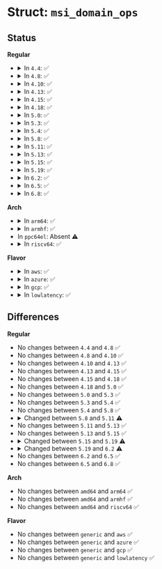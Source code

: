 # Struct: <code>msi_domain_ops</code>

## Status
<b>Regular</b>
<ul>
<li>
<details>
<summary>In <code>4.4</code>: ✅</summary>

```c
struct msi_domain_ops {
    irq_hw_number_t (*get_hwirq)(struct msi_domain_info *, msi_alloc_info_t *);
    int (*msi_init)(struct irq_domain *, struct msi_domain_info *, unsigned int, irq_hw_number_t, msi_alloc_info_t *);
    void (*msi_free)(struct irq_domain *, struct msi_domain_info *, unsigned int);
    int (*msi_check)(struct irq_domain *, struct msi_domain_info *, struct device *);
    int (*msi_prepare)(struct irq_domain *, struct device *, int, msi_alloc_info_t *);
    void (*msi_finish)(msi_alloc_info_t *, int);
    void (*set_desc)(msi_alloc_info_t *, struct msi_desc *);
    int (*handle_error)(struct irq_domain *, struct msi_desc *, int);
};
```
</details>
</li>
<li>
<details>
<summary>In <code>4.8</code>: ✅</summary>

```c
struct msi_domain_ops {
    irq_hw_number_t (*get_hwirq)(struct msi_domain_info *, msi_alloc_info_t *);
    int (*msi_init)(struct irq_domain *, struct msi_domain_info *, unsigned int, irq_hw_number_t, msi_alloc_info_t *);
    void (*msi_free)(struct irq_domain *, struct msi_domain_info *, unsigned int);
    int (*msi_check)(struct irq_domain *, struct msi_domain_info *, struct device *);
    int (*msi_prepare)(struct irq_domain *, struct device *, int, msi_alloc_info_t *);
    void (*msi_finish)(msi_alloc_info_t *, int);
    void (*set_desc)(msi_alloc_info_t *, struct msi_desc *);
    int (*handle_error)(struct irq_domain *, struct msi_desc *, int);
};
```
</details>
</li>
<li>
<details>
<summary>In <code>4.10</code>: ✅</summary>

```c
struct msi_domain_ops {
    irq_hw_number_t (*get_hwirq)(struct msi_domain_info *, msi_alloc_info_t *);
    int (*msi_init)(struct irq_domain *, struct msi_domain_info *, unsigned int, irq_hw_number_t, msi_alloc_info_t *);
    void (*msi_free)(struct irq_domain *, struct msi_domain_info *, unsigned int);
    int (*msi_check)(struct irq_domain *, struct msi_domain_info *, struct device *);
    int (*msi_prepare)(struct irq_domain *, struct device *, int, msi_alloc_info_t *);
    void (*msi_finish)(msi_alloc_info_t *, int);
    void (*set_desc)(msi_alloc_info_t *, struct msi_desc *);
    int (*handle_error)(struct irq_domain *, struct msi_desc *, int);
};
```
</details>
</li>
<li>
<details>
<summary>In <code>4.13</code>: ✅</summary>

```c
struct msi_domain_ops {
    irq_hw_number_t (*get_hwirq)(struct msi_domain_info *, msi_alloc_info_t *);
    int (*msi_init)(struct irq_domain *, struct msi_domain_info *, unsigned int, irq_hw_number_t, msi_alloc_info_t *);
    void (*msi_free)(struct irq_domain *, struct msi_domain_info *, unsigned int);
    int (*msi_check)(struct irq_domain *, struct msi_domain_info *, struct device *);
    int (*msi_prepare)(struct irq_domain *, struct device *, int, msi_alloc_info_t *);
    void (*msi_finish)(msi_alloc_info_t *, int);
    void (*set_desc)(msi_alloc_info_t *, struct msi_desc *);
    int (*handle_error)(struct irq_domain *, struct msi_desc *, int);
};
```
</details>
</li>
<li>
<details>
<summary>In <code>4.15</code>: ✅</summary>

```c
struct msi_domain_ops {
    irq_hw_number_t (*get_hwirq)(struct msi_domain_info *, msi_alloc_info_t *);
    int (*msi_init)(struct irq_domain *, struct msi_domain_info *, unsigned int, irq_hw_number_t, msi_alloc_info_t *);
    void (*msi_free)(struct irq_domain *, struct msi_domain_info *, unsigned int);
    int (*msi_check)(struct irq_domain *, struct msi_domain_info *, struct device *);
    int (*msi_prepare)(struct irq_domain *, struct device *, int, msi_alloc_info_t *);
    void (*msi_finish)(msi_alloc_info_t *, int);
    void (*set_desc)(msi_alloc_info_t *, struct msi_desc *);
    int (*handle_error)(struct irq_domain *, struct msi_desc *, int);
};
```
</details>
</li>
<li>
<details>
<summary>In <code>4.18</code>: ✅</summary>

```c
struct msi_domain_ops {
    irq_hw_number_t (*get_hwirq)(struct msi_domain_info *, msi_alloc_info_t *);
    int (*msi_init)(struct irq_domain *, struct msi_domain_info *, unsigned int, irq_hw_number_t, msi_alloc_info_t *);
    void (*msi_free)(struct irq_domain *, struct msi_domain_info *, unsigned int);
    int (*msi_check)(struct irq_domain *, struct msi_domain_info *, struct device *);
    int (*msi_prepare)(struct irq_domain *, struct device *, int, msi_alloc_info_t *);
    void (*msi_finish)(msi_alloc_info_t *, int);
    void (*set_desc)(msi_alloc_info_t *, struct msi_desc *);
    int (*handle_error)(struct irq_domain *, struct msi_desc *, int);
};
```
</details>
</li>
<li>
<details>
<summary>In <code>5.0</code>: ✅</summary>

```c
struct msi_domain_ops {
    irq_hw_number_t (*get_hwirq)(struct msi_domain_info *, msi_alloc_info_t *);
    int (*msi_init)(struct irq_domain *, struct msi_domain_info *, unsigned int, irq_hw_number_t, msi_alloc_info_t *);
    void (*msi_free)(struct irq_domain *, struct msi_domain_info *, unsigned int);
    int (*msi_check)(struct irq_domain *, struct msi_domain_info *, struct device *);
    int (*msi_prepare)(struct irq_domain *, struct device *, int, msi_alloc_info_t *);
    void (*msi_finish)(msi_alloc_info_t *, int);
    void (*set_desc)(msi_alloc_info_t *, struct msi_desc *);
    int (*handle_error)(struct irq_domain *, struct msi_desc *, int);
};
```
</details>
</li>
<li>
<details>
<summary>In <code>5.3</code>: ✅</summary>

```c
struct msi_domain_ops {
    irq_hw_number_t (*get_hwirq)(struct msi_domain_info *, msi_alloc_info_t *);
    int (*msi_init)(struct irq_domain *, struct msi_domain_info *, unsigned int, irq_hw_number_t, msi_alloc_info_t *);
    void (*msi_free)(struct irq_domain *, struct msi_domain_info *, unsigned int);
    int (*msi_check)(struct irq_domain *, struct msi_domain_info *, struct device *);
    int (*msi_prepare)(struct irq_domain *, struct device *, int, msi_alloc_info_t *);
    void (*msi_finish)(msi_alloc_info_t *, int);
    void (*set_desc)(msi_alloc_info_t *, struct msi_desc *);
    int (*handle_error)(struct irq_domain *, struct msi_desc *, int);
};
```
</details>
</li>
<li>
<details>
<summary>In <code>5.4</code>: ✅</summary>

```c
struct msi_domain_ops {
    irq_hw_number_t (*get_hwirq)(struct msi_domain_info *, msi_alloc_info_t *);
    int (*msi_init)(struct irq_domain *, struct msi_domain_info *, unsigned int, irq_hw_number_t, msi_alloc_info_t *);
    void (*msi_free)(struct irq_domain *, struct msi_domain_info *, unsigned int);
    int (*msi_check)(struct irq_domain *, struct msi_domain_info *, struct device *);
    int (*msi_prepare)(struct irq_domain *, struct device *, int, msi_alloc_info_t *);
    void (*msi_finish)(msi_alloc_info_t *, int);
    void (*set_desc)(msi_alloc_info_t *, struct msi_desc *);
    int (*handle_error)(struct irq_domain *, struct msi_desc *, int);
};
```
</details>
</li>
<li>
<details>
<summary>In <code>5.8</code>: ✅</summary>

```c
struct msi_domain_ops {
    irq_hw_number_t (*get_hwirq)(struct msi_domain_info *, msi_alloc_info_t *);
    int (*msi_init)(struct irq_domain *, struct msi_domain_info *, unsigned int, irq_hw_number_t, msi_alloc_info_t *);
    void (*msi_free)(struct irq_domain *, struct msi_domain_info *, unsigned int);
    int (*msi_check)(struct irq_domain *, struct msi_domain_info *, struct device *);
    int (*msi_prepare)(struct irq_domain *, struct device *, int, msi_alloc_info_t *);
    void (*msi_finish)(msi_alloc_info_t *, int);
    void (*set_desc)(msi_alloc_info_t *, struct msi_desc *);
    int (*handle_error)(struct irq_domain *, struct msi_desc *, int);
};
```
</details>
</li>
<li>
<details>
<summary>In <code>5.11</code>: ✅</summary>

```c
struct msi_domain_ops {
    irq_hw_number_t (*get_hwirq)(struct msi_domain_info *, msi_alloc_info_t *);
    int (*msi_init)(struct irq_domain *, struct msi_domain_info *, unsigned int, irq_hw_number_t, msi_alloc_info_t *);
    void (*msi_free)(struct irq_domain *, struct msi_domain_info *, unsigned int);
    int (*msi_check)(struct irq_domain *, struct msi_domain_info *, struct device *);
    int (*msi_prepare)(struct irq_domain *, struct device *, int, msi_alloc_info_t *);
    void (*msi_finish)(msi_alloc_info_t *, int);
    void (*set_desc)(msi_alloc_info_t *, struct msi_desc *);
    int (*handle_error)(struct irq_domain *, struct msi_desc *, int);
    int (*domain_alloc_irqs)(struct irq_domain *, struct device *, int);
    void (*domain_free_irqs)(struct irq_domain *, struct device *);
};
```
</details>
</li>
<li>
<details>
<summary>In <code>5.13</code>: ✅</summary>

```c
struct msi_domain_ops {
    irq_hw_number_t (*get_hwirq)(struct msi_domain_info *, msi_alloc_info_t *);
    int (*msi_init)(struct irq_domain *, struct msi_domain_info *, unsigned int, irq_hw_number_t, msi_alloc_info_t *);
    void (*msi_free)(struct irq_domain *, struct msi_domain_info *, unsigned int);
    int (*msi_check)(struct irq_domain *, struct msi_domain_info *, struct device *);
    int (*msi_prepare)(struct irq_domain *, struct device *, int, msi_alloc_info_t *);
    void (*msi_finish)(msi_alloc_info_t *, int);
    void (*set_desc)(msi_alloc_info_t *, struct msi_desc *);
    int (*handle_error)(struct irq_domain *, struct msi_desc *, int);
    int (*domain_alloc_irqs)(struct irq_domain *, struct device *, int);
    void (*domain_free_irqs)(struct irq_domain *, struct device *);
};
```
</details>
</li>
<li>
<details>
<summary>In <code>5.15</code>: ✅</summary>

```c
struct msi_domain_ops {
    irq_hw_number_t (*get_hwirq)(struct msi_domain_info *, msi_alloc_info_t *);
    int (*msi_init)(struct irq_domain *, struct msi_domain_info *, unsigned int, irq_hw_number_t, msi_alloc_info_t *);
    void (*msi_free)(struct irq_domain *, struct msi_domain_info *, unsigned int);
    int (*msi_check)(struct irq_domain *, struct msi_domain_info *, struct device *);
    int (*msi_prepare)(struct irq_domain *, struct device *, int, msi_alloc_info_t *);
    void (*msi_finish)(msi_alloc_info_t *, int);
    void (*set_desc)(msi_alloc_info_t *, struct msi_desc *);
    int (*handle_error)(struct irq_domain *, struct msi_desc *, int);
    int (*domain_alloc_irqs)(struct irq_domain *, struct device *, int);
    void (*domain_free_irqs)(struct irq_domain *, struct device *);
};
```
</details>
</li>
<li>
<details>
<summary>In <code>5.19</code>: ✅</summary>

```c
struct msi_domain_ops {
    irq_hw_number_t (*get_hwirq)(struct msi_domain_info *, msi_alloc_info_t *);
    int (*msi_init)(struct irq_domain *, struct msi_domain_info *, unsigned int, irq_hw_number_t, msi_alloc_info_t *);
    void (*msi_free)(struct irq_domain *, struct msi_domain_info *, unsigned int);
    int (*msi_check)(struct irq_domain *, struct msi_domain_info *, struct device *);
    int (*msi_prepare)(struct irq_domain *, struct device *, int, msi_alloc_info_t *);
    void (*set_desc)(msi_alloc_info_t *, struct msi_desc *);
    int (*domain_alloc_irqs)(struct irq_domain *, struct device *, int);
    void (*domain_free_irqs)(struct irq_domain *, struct device *);
};
```
</details>
</li>
<li>
<details>
<summary>In <code>6.2</code>: ✅</summary>

```c
struct msi_domain_ops {
    irq_hw_number_t (*get_hwirq)(struct msi_domain_info *, msi_alloc_info_t *);
    int (*msi_init)(struct irq_domain *, struct msi_domain_info *, unsigned int, irq_hw_number_t, msi_alloc_info_t *);
    void (*msi_free)(struct irq_domain *, struct msi_domain_info *, unsigned int);
    int (*msi_prepare)(struct irq_domain *, struct device *, int, msi_alloc_info_t *);
    void (*prepare_desc)(struct irq_domain *, msi_alloc_info_t *, struct msi_desc *);
    void (*set_desc)(msi_alloc_info_t *, struct msi_desc *);
    int (*domain_alloc_irqs)(struct irq_domain *, struct device *, int);
    void (*domain_free_irqs)(struct irq_domain *, struct device *);
    void (*msi_post_free)(struct irq_domain *, struct device *);
};
```
</details>
</li>
<li>
<details>
<summary>In <code>6.5</code>: ✅</summary>

```c
struct msi_domain_ops {
    irq_hw_number_t (*get_hwirq)(struct msi_domain_info *, msi_alloc_info_t *);
    int (*msi_init)(struct irq_domain *, struct msi_domain_info *, unsigned int, irq_hw_number_t, msi_alloc_info_t *);
    void (*msi_free)(struct irq_domain *, struct msi_domain_info *, unsigned int);
    int (*msi_prepare)(struct irq_domain *, struct device *, int, msi_alloc_info_t *);
    void (*prepare_desc)(struct irq_domain *, msi_alloc_info_t *, struct msi_desc *);
    void (*set_desc)(msi_alloc_info_t *, struct msi_desc *);
    int (*domain_alloc_irqs)(struct irq_domain *, struct device *, int);
    void (*domain_free_irqs)(struct irq_domain *, struct device *);
    void (*msi_post_free)(struct irq_domain *, struct device *);
};
```
</details>
</li>
<li>
<details>
<summary>In <code>6.8</code>: ✅</summary>

```c
struct msi_domain_ops {
    irq_hw_number_t (*get_hwirq)(struct msi_domain_info *, msi_alloc_info_t *);
    int (*msi_init)(struct irq_domain *, struct msi_domain_info *, unsigned int, irq_hw_number_t, msi_alloc_info_t *);
    void (*msi_free)(struct irq_domain *, struct msi_domain_info *, unsigned int);
    int (*msi_prepare)(struct irq_domain *, struct device *, int, msi_alloc_info_t *);
    void (*prepare_desc)(struct irq_domain *, msi_alloc_info_t *, struct msi_desc *);
    void (*set_desc)(msi_alloc_info_t *, struct msi_desc *);
    int (*domain_alloc_irqs)(struct irq_domain *, struct device *, int);
    void (*domain_free_irqs)(struct irq_domain *, struct device *);
    void (*msi_post_free)(struct irq_domain *, struct device *);
};
```
</details>
</li>
</ul>
<b>Arch</b>
<ul>
<li>
<details>
<summary>In <code>arm64</code>: ✅</summary>

```c
struct msi_domain_ops {
    irq_hw_number_t (*get_hwirq)(struct msi_domain_info *, msi_alloc_info_t *);
    int (*msi_init)(struct irq_domain *, struct msi_domain_info *, unsigned int, irq_hw_number_t, msi_alloc_info_t *);
    void (*msi_free)(struct irq_domain *, struct msi_domain_info *, unsigned int);
    int (*msi_check)(struct irq_domain *, struct msi_domain_info *, struct device *);
    int (*msi_prepare)(struct irq_domain *, struct device *, int, msi_alloc_info_t *);
    void (*msi_finish)(msi_alloc_info_t *, int);
    void (*set_desc)(msi_alloc_info_t *, struct msi_desc *);
    int (*handle_error)(struct irq_domain *, struct msi_desc *, int);
};
```
</details>
</li>
<li>
<details>
<summary>In <code>armhf</code>: ✅</summary>

```c
struct msi_domain_ops {
    irq_hw_number_t (*get_hwirq)(struct msi_domain_info *, msi_alloc_info_t *);
    int (*msi_init)(struct irq_domain *, struct msi_domain_info *, unsigned int, irq_hw_number_t, msi_alloc_info_t *);
    void (*msi_free)(struct irq_domain *, struct msi_domain_info *, unsigned int);
    int (*msi_check)(struct irq_domain *, struct msi_domain_info *, struct device *);
    int (*msi_prepare)(struct irq_domain *, struct device *, int, msi_alloc_info_t *);
    void (*msi_finish)(msi_alloc_info_t *, int);
    void (*set_desc)(msi_alloc_info_t *, struct msi_desc *);
    int (*handle_error)(struct irq_domain *, struct msi_desc *, int);
};
```
</details>
</li>
<li>
In <code>ppc64el</code>: Absent ⚠️
</li>
<li>
<details>
<summary>In <code>riscv64</code>: ✅</summary>

```c
struct msi_domain_ops {
    irq_hw_number_t (*get_hwirq)(struct msi_domain_info *, msi_alloc_info_t *);
    int (*msi_init)(struct irq_domain *, struct msi_domain_info *, unsigned int, irq_hw_number_t, msi_alloc_info_t *);
    void (*msi_free)(struct irq_domain *, struct msi_domain_info *, unsigned int);
    int (*msi_check)(struct irq_domain *, struct msi_domain_info *, struct device *);
    int (*msi_prepare)(struct irq_domain *, struct device *, int, msi_alloc_info_t *);
    void (*msi_finish)(msi_alloc_info_t *, int);
    void (*set_desc)(msi_alloc_info_t *, struct msi_desc *);
    int (*handle_error)(struct irq_domain *, struct msi_desc *, int);
};
```
</details>
</li>
</ul>
<b>Flavor</b>
<ul>
<li>
<details>
<summary>In <code>aws</code>: ✅</summary>

```c
struct msi_domain_ops {
    irq_hw_number_t (*get_hwirq)(struct msi_domain_info *, msi_alloc_info_t *);
    int (*msi_init)(struct irq_domain *, struct msi_domain_info *, unsigned int, irq_hw_number_t, msi_alloc_info_t *);
    void (*msi_free)(struct irq_domain *, struct msi_domain_info *, unsigned int);
    int (*msi_check)(struct irq_domain *, struct msi_domain_info *, struct device *);
    int (*msi_prepare)(struct irq_domain *, struct device *, int, msi_alloc_info_t *);
    void (*msi_finish)(msi_alloc_info_t *, int);
    void (*set_desc)(msi_alloc_info_t *, struct msi_desc *);
    int (*handle_error)(struct irq_domain *, struct msi_desc *, int);
};
```
</details>
</li>
<li>
<details>
<summary>In <code>azure</code>: ✅</summary>

```c
struct msi_domain_ops {
    irq_hw_number_t (*get_hwirq)(struct msi_domain_info *, msi_alloc_info_t *);
    int (*msi_init)(struct irq_domain *, struct msi_domain_info *, unsigned int, irq_hw_number_t, msi_alloc_info_t *);
    void (*msi_free)(struct irq_domain *, struct msi_domain_info *, unsigned int);
    int (*msi_check)(struct irq_domain *, struct msi_domain_info *, struct device *);
    int (*msi_prepare)(struct irq_domain *, struct device *, int, msi_alloc_info_t *);
    void (*msi_finish)(msi_alloc_info_t *, int);
    void (*set_desc)(msi_alloc_info_t *, struct msi_desc *);
    int (*handle_error)(struct irq_domain *, struct msi_desc *, int);
};
```
</details>
</li>
<li>
<details>
<summary>In <code>gcp</code>: ✅</summary>

```c
struct msi_domain_ops {
    irq_hw_number_t (*get_hwirq)(struct msi_domain_info *, msi_alloc_info_t *);
    int (*msi_init)(struct irq_domain *, struct msi_domain_info *, unsigned int, irq_hw_number_t, msi_alloc_info_t *);
    void (*msi_free)(struct irq_domain *, struct msi_domain_info *, unsigned int);
    int (*msi_check)(struct irq_domain *, struct msi_domain_info *, struct device *);
    int (*msi_prepare)(struct irq_domain *, struct device *, int, msi_alloc_info_t *);
    void (*msi_finish)(msi_alloc_info_t *, int);
    void (*set_desc)(msi_alloc_info_t *, struct msi_desc *);
    int (*handle_error)(struct irq_domain *, struct msi_desc *, int);
};
```
</details>
</li>
<li>
<details>
<summary>In <code>lowlatency</code>: ✅</summary>

```c
struct msi_domain_ops {
    irq_hw_number_t (*get_hwirq)(struct msi_domain_info *, msi_alloc_info_t *);
    int (*msi_init)(struct irq_domain *, struct msi_domain_info *, unsigned int, irq_hw_number_t, msi_alloc_info_t *);
    void (*msi_free)(struct irq_domain *, struct msi_domain_info *, unsigned int);
    int (*msi_check)(struct irq_domain *, struct msi_domain_info *, struct device *);
    int (*msi_prepare)(struct irq_domain *, struct device *, int, msi_alloc_info_t *);
    void (*msi_finish)(msi_alloc_info_t *, int);
    void (*set_desc)(msi_alloc_info_t *, struct msi_desc *);
    int (*handle_error)(struct irq_domain *, struct msi_desc *, int);
};
```
</details>
</li>
</ul>

## Differences
<b>Regular</b>
<ul>
<li>
No changes between <code>4.4</code> and <code>4.8</code> ✅
</li>
<li>
No changes between <code>4.8</code> and <code>4.10</code> ✅
</li>
<li>
No changes between <code>4.10</code> and <code>4.13</code> ✅
</li>
<li>
No changes between <code>4.13</code> and <code>4.15</code> ✅
</li>
<li>
No changes between <code>4.15</code> and <code>4.18</code> ✅
</li>
<li>
No changes between <code>4.18</code> and <code>5.0</code> ✅
</li>
<li>
No changes between <code>5.0</code> and <code>5.3</code> ✅
</li>
<li>
No changes between <code>5.3</code> and <code>5.4</code> ✅
</li>
<li>
No changes between <code>5.4</code> and <code>5.8</code> ✅
</li>
<li>
<details>
<summary>Changed between <code>5.8</code> and <code>5.11</code> ⚠️</summary>
<ul>
<li>
<b>Field added. </b>
<code>int (*domain_alloc_irqs)(struct irq_domain *, struct device *, int)</code>
</li>
<li>
<b>Field added. </b>
<code>void (*domain_free_irqs)(struct irq_domain *, struct device *)</code>
</li>
</ul>
</details>
</li>
<li>
No changes between <code>5.11</code> and <code>5.13</code> ✅
</li>
<li>
No changes between <code>5.13</code> and <code>5.15</code> ✅
</li>
<li>
<details>
<summary>Changed between <code>5.15</code> and <code>5.19</code> ⚠️</summary>
<ul>
<li>
<b>Field removed. </b>
<code>void (*msi_finish)(msi_alloc_info_t *, int)</code>
</li>
<li>
<b>Field removed. </b>
<code>int (*handle_error)(struct irq_domain *, struct msi_desc *, int)</code>
</li>
</ul>
</details>
</li>
<li>
<details>
<summary>Changed between <code>5.19</code> and <code>6.2</code> ⚠️</summary>
<ul>
<li>
<b>Field added. </b>
<code>void (*prepare_desc)(struct irq_domain *, msi_alloc_info_t *, struct msi_desc *)</code>
</li>
<li>
<b>Field added. </b>
<code>void (*msi_post_free)(struct irq_domain *, struct device *)</code>
</li>
<li>
<b>Field removed. </b>
<code>int (*msi_check)(struct irq_domain *, struct msi_domain_info *, struct device *)</code>
</li>
</ul>
</details>
</li>
<li>
No changes between <code>6.2</code> and <code>6.5</code> ✅
</li>
<li>
No changes between <code>6.5</code> and <code>6.8</code> ✅
</li>
</ul>
<b>Arch</b>
<ul>
<li>
No changes between <code>amd64</code> and <code>arm64</code> ✅
</li>
<li>
No changes between <code>amd64</code> and <code>armhf</code> ✅
</li>
<li>
No changes between <code>amd64</code> and <code>riscv64</code> ✅
</li>
</ul>
<b>Flavor</b>
<ul>
<li>
No changes between <code>generic</code> and <code>aws</code> ✅
</li>
<li>
No changes between <code>generic</code> and <code>azure</code> ✅
</li>
<li>
No changes between <code>generic</code> and <code>gcp</code> ✅
</li>
<li>
No changes between <code>generic</code> and <code>lowlatency</code> ✅
</li>
</ul>
